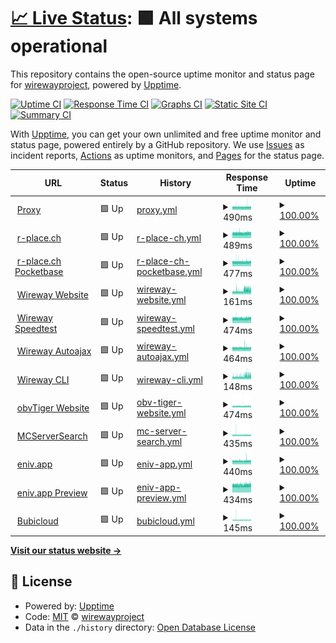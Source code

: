 # [📈 Live Status](https://status.wireway.ch): <!--live status--> **🟩 All systems operational**

This repository contains the open-source uptime monitor and status page for [wirewayproject](https://status.wireway.ch), powered by [Upptime](https://github.com/upptime/upptime).

[![Uptime CI](https://github.com/wirewayproject/uptime/workflows/Uptime%20CI/badge.svg)](https://github.com/wirewayproject/uptime/actions?query=workflow%3A%22Uptime+CI%22)
[![Response Time CI](https://github.com/wirewayproject/uptime/workflows/Response%20Time%20CI/badge.svg)](https://github.com/wirewayproject/uptime/actions?query=workflow%3A%22Response+Time+CI%22)
[![Graphs CI](https://github.com/wirewayproject/uptime/workflows/Graphs%20CI/badge.svg)](https://github.com/wirewayproject/uptime/actions?query=workflow%3A%22Graphs+CI%22)
[![Static Site CI](https://github.com/wirewayproject/uptime/workflows/Static%20Site%20CI/badge.svg)](https://github.com/wirewayproject/uptime/actions?query=workflow%3A%22Static+Site+CI%22)
[![Summary CI](https://github.com/wirewayproject/uptime/workflows/Summary%20CI/badge.svg)](https://github.com/wirewayproject/uptime/actions?query=workflow%3A%22Summary+CI%22)

With [Upptime](https://upptime.js.org), you can get your own unlimited and free uptime monitor and status page, powered entirely by a GitHub repository. We use [Issues](https://github.com/wirewayproject/uptime/issues) as incident reports, [Actions](https://github.com/wirewayproject/uptime/actions) as uptime monitors, and [Pages](https://status.wireway.ch) for the status page.

<!--start: status pages-->
<!-- This summary is generated by Upptime (https://github.com/upptime/upptime) -->
<!-- Do not edit this manually, your changes will be overwritten -->
<!-- prettier-ignore -->
| URL | Status | History | Response Time | Uptime |
| --- | ------ | ------- | ------------- | ------ |
| <img alt="" src="https://icons.duckduckgo.com/ip3/wireway.ch.ico" height="13"> [Proxy](https://wireway.ch/api/status/nodes/?node=1) | 🟩 Up | [proxy.yml](https://github.com/wirewayproject/uptime/commits/HEAD/history/proxy.yml) | <details><summary><img alt="Response time graph" src="./graphs/proxy/response-time-week.png" height="20"> 490ms</summary><br><a href="https://status.wireway.ch/history/proxy"><img alt="Response time 484" src="https://img.shields.io/endpoint?url=https%3A%2F%2Fraw.githubusercontent.com%2Fwirewayproject%2Fuptime%2FHEAD%2Fapi%2Fproxy%2Fresponse-time.json"></a><br><a href="https://status.wireway.ch/history/proxy"><img alt="24-hour response time 492" src="https://img.shields.io/endpoint?url=https%3A%2F%2Fraw.githubusercontent.com%2Fwirewayproject%2Fuptime%2FHEAD%2Fapi%2Fproxy%2Fresponse-time-day.json"></a><br><a href="https://status.wireway.ch/history/proxy"><img alt="7-day response time 490" src="https://img.shields.io/endpoint?url=https%3A%2F%2Fraw.githubusercontent.com%2Fwirewayproject%2Fuptime%2FHEAD%2Fapi%2Fproxy%2Fresponse-time-week.json"></a><br><a href="https://status.wireway.ch/history/proxy"><img alt="30-day response time 484" src="https://img.shields.io/endpoint?url=https%3A%2F%2Fraw.githubusercontent.com%2Fwirewayproject%2Fuptime%2FHEAD%2Fapi%2Fproxy%2Fresponse-time-month.json"></a><br><a href="https://status.wireway.ch/history/proxy"><img alt="1-year response time 484" src="https://img.shields.io/endpoint?url=https%3A%2F%2Fraw.githubusercontent.com%2Fwirewayproject%2Fuptime%2FHEAD%2Fapi%2Fproxy%2Fresponse-time-year.json"></a></details> | <details><summary><a href="https://status.wireway.ch/history/proxy">100.00%</a></summary><a href="https://status.wireway.ch/history/proxy"><img alt="All-time uptime 100.00%" src="https://img.shields.io/endpoint?url=https%3A%2F%2Fraw.githubusercontent.com%2Fwirewayproject%2Fuptime%2FHEAD%2Fapi%2Fproxy%2Fuptime.json"></a><br><a href="https://status.wireway.ch/history/proxy"><img alt="24-hour uptime 100.00%" src="https://img.shields.io/endpoint?url=https%3A%2F%2Fraw.githubusercontent.com%2Fwirewayproject%2Fuptime%2FHEAD%2Fapi%2Fproxy%2Fuptime-day.json"></a><br><a href="https://status.wireway.ch/history/proxy"><img alt="7-day uptime 100.00%" src="https://img.shields.io/endpoint?url=https%3A%2F%2Fraw.githubusercontent.com%2Fwirewayproject%2Fuptime%2FHEAD%2Fapi%2Fproxy%2Fuptime-week.json"></a><br><a href="https://status.wireway.ch/history/proxy"><img alt="30-day uptime 100.00%" src="https://img.shields.io/endpoint?url=https%3A%2F%2Fraw.githubusercontent.com%2Fwirewayproject%2Fuptime%2FHEAD%2Fapi%2Fproxy%2Fuptime-month.json"></a><br><a href="https://status.wireway.ch/history/proxy"><img alt="1-year uptime 100.00%" src="https://img.shields.io/endpoint?url=https%3A%2F%2Fraw.githubusercontent.com%2Fwirewayproject%2Fuptime%2FHEAD%2Fapi%2Fproxy%2Fuptime-year.json"></a></details>
| <img alt="" src="https://icons.duckduckgo.com/ip3/r-place.ch.ico" height="13"> [r-place.ch](https://r-place.ch) | 🟩 Up | [r-place-ch.yml](https://github.com/wirewayproject/uptime/commits/HEAD/history/r-place-ch.yml) | <details><summary><img alt="Response time graph" src="./graphs/r-place-ch/response-time-week.png" height="20"> 489ms</summary><br><a href="https://status.wireway.ch/history/r-place-ch"><img alt="Response time 485" src="https://img.shields.io/endpoint?url=https%3A%2F%2Fraw.githubusercontent.com%2Fwirewayproject%2Fuptime%2FHEAD%2Fapi%2Fr-place-ch%2Fresponse-time.json"></a><br><a href="https://status.wireway.ch/history/r-place-ch"><img alt="24-hour response time 511" src="https://img.shields.io/endpoint?url=https%3A%2F%2Fraw.githubusercontent.com%2Fwirewayproject%2Fuptime%2FHEAD%2Fapi%2Fr-place-ch%2Fresponse-time-day.json"></a><br><a href="https://status.wireway.ch/history/r-place-ch"><img alt="7-day response time 489" src="https://img.shields.io/endpoint?url=https%3A%2F%2Fraw.githubusercontent.com%2Fwirewayproject%2Fuptime%2FHEAD%2Fapi%2Fr-place-ch%2Fresponse-time-week.json"></a><br><a href="https://status.wireway.ch/history/r-place-ch"><img alt="30-day response time 485" src="https://img.shields.io/endpoint?url=https%3A%2F%2Fraw.githubusercontent.com%2Fwirewayproject%2Fuptime%2FHEAD%2Fapi%2Fr-place-ch%2Fresponse-time-month.json"></a><br><a href="https://status.wireway.ch/history/r-place-ch"><img alt="1-year response time 485" src="https://img.shields.io/endpoint?url=https%3A%2F%2Fraw.githubusercontent.com%2Fwirewayproject%2Fuptime%2FHEAD%2Fapi%2Fr-place-ch%2Fresponse-time-year.json"></a></details> | <details><summary><a href="https://status.wireway.ch/history/r-place-ch">100.00%</a></summary><a href="https://status.wireway.ch/history/r-place-ch"><img alt="All-time uptime 100.00%" src="https://img.shields.io/endpoint?url=https%3A%2F%2Fraw.githubusercontent.com%2Fwirewayproject%2Fuptime%2FHEAD%2Fapi%2Fr-place-ch%2Fuptime.json"></a><br><a href="https://status.wireway.ch/history/r-place-ch"><img alt="24-hour uptime 100.00%" src="https://img.shields.io/endpoint?url=https%3A%2F%2Fraw.githubusercontent.com%2Fwirewayproject%2Fuptime%2FHEAD%2Fapi%2Fr-place-ch%2Fuptime-day.json"></a><br><a href="https://status.wireway.ch/history/r-place-ch"><img alt="7-day uptime 100.00%" src="https://img.shields.io/endpoint?url=https%3A%2F%2Fraw.githubusercontent.com%2Fwirewayproject%2Fuptime%2FHEAD%2Fapi%2Fr-place-ch%2Fuptime-week.json"></a><br><a href="https://status.wireway.ch/history/r-place-ch"><img alt="30-day uptime 100.00%" src="https://img.shields.io/endpoint?url=https%3A%2F%2Fraw.githubusercontent.com%2Fwirewayproject%2Fuptime%2FHEAD%2Fapi%2Fr-place-ch%2Fuptime-month.json"></a><br><a href="https://status.wireway.ch/history/r-place-ch"><img alt="1-year uptime 100.00%" src="https://img.shields.io/endpoint?url=https%3A%2F%2Fraw.githubusercontent.com%2Fwirewayproject%2Fuptime%2FHEAD%2Fapi%2Fr-place-ch%2Fuptime-year.json"></a></details>
| <img alt="" src="https://icons.duckduckgo.com/ip3/pocketbase.r-place.ch.ico" height="13"> [r-place.ch Pocketbase](https://pocketbase.r-place.ch/_/) | 🟩 Up | [r-place-ch-pocketbase.yml](https://github.com/wirewayproject/uptime/commits/HEAD/history/r-place-ch-pocketbase.yml) | <details><summary><img alt="Response time graph" src="./graphs/r-place-ch-pocketbase/response-time-week.png" height="20"> 477ms</summary><br><a href="https://status.wireway.ch/history/r-place-ch-pocketbase"><img alt="Response time 474" src="https://img.shields.io/endpoint?url=https%3A%2F%2Fraw.githubusercontent.com%2Fwirewayproject%2Fuptime%2FHEAD%2Fapi%2Fr-place-ch-pocketbase%2Fresponse-time.json"></a><br><a href="https://status.wireway.ch/history/r-place-ch-pocketbase"><img alt="24-hour response time 506" src="https://img.shields.io/endpoint?url=https%3A%2F%2Fraw.githubusercontent.com%2Fwirewayproject%2Fuptime%2FHEAD%2Fapi%2Fr-place-ch-pocketbase%2Fresponse-time-day.json"></a><br><a href="https://status.wireway.ch/history/r-place-ch-pocketbase"><img alt="7-day response time 477" src="https://img.shields.io/endpoint?url=https%3A%2F%2Fraw.githubusercontent.com%2Fwirewayproject%2Fuptime%2FHEAD%2Fapi%2Fr-place-ch-pocketbase%2Fresponse-time-week.json"></a><br><a href="https://status.wireway.ch/history/r-place-ch-pocketbase"><img alt="30-day response time 474" src="https://img.shields.io/endpoint?url=https%3A%2F%2Fraw.githubusercontent.com%2Fwirewayproject%2Fuptime%2FHEAD%2Fapi%2Fr-place-ch-pocketbase%2Fresponse-time-month.json"></a><br><a href="https://status.wireway.ch/history/r-place-ch-pocketbase"><img alt="1-year response time 474" src="https://img.shields.io/endpoint?url=https%3A%2F%2Fraw.githubusercontent.com%2Fwirewayproject%2Fuptime%2FHEAD%2Fapi%2Fr-place-ch-pocketbase%2Fresponse-time-year.json"></a></details> | <details><summary><a href="https://status.wireway.ch/history/r-place-ch-pocketbase">100.00%</a></summary><a href="https://status.wireway.ch/history/r-place-ch-pocketbase"><img alt="All-time uptime 100.00%" src="https://img.shields.io/endpoint?url=https%3A%2F%2Fraw.githubusercontent.com%2Fwirewayproject%2Fuptime%2FHEAD%2Fapi%2Fr-place-ch-pocketbase%2Fuptime.json"></a><br><a href="https://status.wireway.ch/history/r-place-ch-pocketbase"><img alt="24-hour uptime 100.00%" src="https://img.shields.io/endpoint?url=https%3A%2F%2Fraw.githubusercontent.com%2Fwirewayproject%2Fuptime%2FHEAD%2Fapi%2Fr-place-ch-pocketbase%2Fuptime-day.json"></a><br><a href="https://status.wireway.ch/history/r-place-ch-pocketbase"><img alt="7-day uptime 100.00%" src="https://img.shields.io/endpoint?url=https%3A%2F%2Fraw.githubusercontent.com%2Fwirewayproject%2Fuptime%2FHEAD%2Fapi%2Fr-place-ch-pocketbase%2Fuptime-week.json"></a><br><a href="https://status.wireway.ch/history/r-place-ch-pocketbase"><img alt="30-day uptime 100.00%" src="https://img.shields.io/endpoint?url=https%3A%2F%2Fraw.githubusercontent.com%2Fwirewayproject%2Fuptime%2FHEAD%2Fapi%2Fr-place-ch-pocketbase%2Fuptime-month.json"></a><br><a href="https://status.wireway.ch/history/r-place-ch-pocketbase"><img alt="1-year uptime 100.00%" src="https://img.shields.io/endpoint?url=https%3A%2F%2Fraw.githubusercontent.com%2Fwirewayproject%2Fuptime%2FHEAD%2Fapi%2Fr-place-ch-pocketbase%2Fuptime-year.json"></a></details>
| <img alt="" src="https://icons.duckduckgo.com/ip3/wireway.ch.ico" height="13"> [Wireway Website](https://wireway.ch) | 🟩 Up | [wireway-website.yml](https://github.com/wirewayproject/uptime/commits/HEAD/history/wireway-website.yml) | <details><summary><img alt="Response time graph" src="./graphs/wireway-website/response-time-week.png" height="20"> 161ms</summary><br><a href="https://status.wireway.ch/history/wireway-website"><img alt="Response time 140" src="https://img.shields.io/endpoint?url=https%3A%2F%2Fraw.githubusercontent.com%2Fwirewayproject%2Fuptime%2FHEAD%2Fapi%2Fwireway-website%2Fresponse-time.json"></a><br><a href="https://status.wireway.ch/history/wireway-website"><img alt="24-hour response time 193" src="https://img.shields.io/endpoint?url=https%3A%2F%2Fraw.githubusercontent.com%2Fwirewayproject%2Fuptime%2FHEAD%2Fapi%2Fwireway-website%2Fresponse-time-day.json"></a><br><a href="https://status.wireway.ch/history/wireway-website"><img alt="7-day response time 161" src="https://img.shields.io/endpoint?url=https%3A%2F%2Fraw.githubusercontent.com%2Fwirewayproject%2Fuptime%2FHEAD%2Fapi%2Fwireway-website%2Fresponse-time-week.json"></a><br><a href="https://status.wireway.ch/history/wireway-website"><img alt="30-day response time 140" src="https://img.shields.io/endpoint?url=https%3A%2F%2Fraw.githubusercontent.com%2Fwirewayproject%2Fuptime%2FHEAD%2Fapi%2Fwireway-website%2Fresponse-time-month.json"></a><br><a href="https://status.wireway.ch/history/wireway-website"><img alt="1-year response time 140" src="https://img.shields.io/endpoint?url=https%3A%2F%2Fraw.githubusercontent.com%2Fwirewayproject%2Fuptime%2FHEAD%2Fapi%2Fwireway-website%2Fresponse-time-year.json"></a></details> | <details><summary><a href="https://status.wireway.ch/history/wireway-website">100.00%</a></summary><a href="https://status.wireway.ch/history/wireway-website"><img alt="All-time uptime 100.00%" src="https://img.shields.io/endpoint?url=https%3A%2F%2Fraw.githubusercontent.com%2Fwirewayproject%2Fuptime%2FHEAD%2Fapi%2Fwireway-website%2Fuptime.json"></a><br><a href="https://status.wireway.ch/history/wireway-website"><img alt="24-hour uptime 100.00%" src="https://img.shields.io/endpoint?url=https%3A%2F%2Fraw.githubusercontent.com%2Fwirewayproject%2Fuptime%2FHEAD%2Fapi%2Fwireway-website%2Fuptime-day.json"></a><br><a href="https://status.wireway.ch/history/wireway-website"><img alt="7-day uptime 100.00%" src="https://img.shields.io/endpoint?url=https%3A%2F%2Fraw.githubusercontent.com%2Fwirewayproject%2Fuptime%2FHEAD%2Fapi%2Fwireway-website%2Fuptime-week.json"></a><br><a href="https://status.wireway.ch/history/wireway-website"><img alt="30-day uptime 100.00%" src="https://img.shields.io/endpoint?url=https%3A%2F%2Fraw.githubusercontent.com%2Fwirewayproject%2Fuptime%2FHEAD%2Fapi%2Fwireway-website%2Fuptime-month.json"></a><br><a href="https://status.wireway.ch/history/wireway-website"><img alt="1-year uptime 100.00%" src="https://img.shields.io/endpoint?url=https%3A%2F%2Fraw.githubusercontent.com%2Fwirewayproject%2Fuptime%2FHEAD%2Fapi%2Fwireway-website%2Fuptime-year.json"></a></details>
| <img alt="" src="https://icons.duckduckgo.com/ip3/speedtest.wireway.ch.ico" height="13"> [Wireway Speedtest](https://speedtest.wireway.ch) | 🟩 Up | [wireway-speedtest.yml](https://github.com/wirewayproject/uptime/commits/HEAD/history/wireway-speedtest.yml) | <details><summary><img alt="Response time graph" src="./graphs/wireway-speedtest/response-time-week.png" height="20"> 474ms</summary><br><a href="https://status.wireway.ch/history/wireway-speedtest"><img alt="Response time 467" src="https://img.shields.io/endpoint?url=https%3A%2F%2Fraw.githubusercontent.com%2Fwirewayproject%2Fuptime%2FHEAD%2Fapi%2Fwireway-speedtest%2Fresponse-time.json"></a><br><a href="https://status.wireway.ch/history/wireway-speedtest"><img alt="24-hour response time 499" src="https://img.shields.io/endpoint?url=https%3A%2F%2Fraw.githubusercontent.com%2Fwirewayproject%2Fuptime%2FHEAD%2Fapi%2Fwireway-speedtest%2Fresponse-time-day.json"></a><br><a href="https://status.wireway.ch/history/wireway-speedtest"><img alt="7-day response time 474" src="https://img.shields.io/endpoint?url=https%3A%2F%2Fraw.githubusercontent.com%2Fwirewayproject%2Fuptime%2FHEAD%2Fapi%2Fwireway-speedtest%2Fresponse-time-week.json"></a><br><a href="https://status.wireway.ch/history/wireway-speedtest"><img alt="30-day response time 467" src="https://img.shields.io/endpoint?url=https%3A%2F%2Fraw.githubusercontent.com%2Fwirewayproject%2Fuptime%2FHEAD%2Fapi%2Fwireway-speedtest%2Fresponse-time-month.json"></a><br><a href="https://status.wireway.ch/history/wireway-speedtest"><img alt="1-year response time 467" src="https://img.shields.io/endpoint?url=https%3A%2F%2Fraw.githubusercontent.com%2Fwirewayproject%2Fuptime%2FHEAD%2Fapi%2Fwireway-speedtest%2Fresponse-time-year.json"></a></details> | <details><summary><a href="https://status.wireway.ch/history/wireway-speedtest">100.00%</a></summary><a href="https://status.wireway.ch/history/wireway-speedtest"><img alt="All-time uptime 100.00%" src="https://img.shields.io/endpoint?url=https%3A%2F%2Fraw.githubusercontent.com%2Fwirewayproject%2Fuptime%2FHEAD%2Fapi%2Fwireway-speedtest%2Fuptime.json"></a><br><a href="https://status.wireway.ch/history/wireway-speedtest"><img alt="24-hour uptime 100.00%" src="https://img.shields.io/endpoint?url=https%3A%2F%2Fraw.githubusercontent.com%2Fwirewayproject%2Fuptime%2FHEAD%2Fapi%2Fwireway-speedtest%2Fuptime-day.json"></a><br><a href="https://status.wireway.ch/history/wireway-speedtest"><img alt="7-day uptime 100.00%" src="https://img.shields.io/endpoint?url=https%3A%2F%2Fraw.githubusercontent.com%2Fwirewayproject%2Fuptime%2FHEAD%2Fapi%2Fwireway-speedtest%2Fuptime-week.json"></a><br><a href="https://status.wireway.ch/history/wireway-speedtest"><img alt="30-day uptime 100.00%" src="https://img.shields.io/endpoint?url=https%3A%2F%2Fraw.githubusercontent.com%2Fwirewayproject%2Fuptime%2FHEAD%2Fapi%2Fwireway-speedtest%2Fuptime-month.json"></a><br><a href="https://status.wireway.ch/history/wireway-speedtest"><img alt="1-year uptime 100.00%" src="https://img.shields.io/endpoint?url=https%3A%2F%2Fraw.githubusercontent.com%2Fwirewayproject%2Fuptime%2FHEAD%2Fapi%2Fwireway-speedtest%2Fuptime-year.json"></a></details>
| <img alt="" src="https://icons.duckduckgo.com/ip3/autoajax.wireway.ch.ico" height="13"> [Wireway Autoajax](https://autoajax.wireway.ch) | 🟩 Up | [wireway-autoajax.yml](https://github.com/wirewayproject/uptime/commits/HEAD/history/wireway-autoajax.yml) | <details><summary><img alt="Response time graph" src="./graphs/wireway-autoajax/response-time-week.png" height="20"> 464ms</summary><br><a href="https://status.wireway.ch/history/wireway-autoajax"><img alt="Response time 457" src="https://img.shields.io/endpoint?url=https%3A%2F%2Fraw.githubusercontent.com%2Fwirewayproject%2Fuptime%2FHEAD%2Fapi%2Fwireway-autoajax%2Fresponse-time.json"></a><br><a href="https://status.wireway.ch/history/wireway-autoajax"><img alt="24-hour response time 473" src="https://img.shields.io/endpoint?url=https%3A%2F%2Fraw.githubusercontent.com%2Fwirewayproject%2Fuptime%2FHEAD%2Fapi%2Fwireway-autoajax%2Fresponse-time-day.json"></a><br><a href="https://status.wireway.ch/history/wireway-autoajax"><img alt="7-day response time 464" src="https://img.shields.io/endpoint?url=https%3A%2F%2Fraw.githubusercontent.com%2Fwirewayproject%2Fuptime%2FHEAD%2Fapi%2Fwireway-autoajax%2Fresponse-time-week.json"></a><br><a href="https://status.wireway.ch/history/wireway-autoajax"><img alt="30-day response time 457" src="https://img.shields.io/endpoint?url=https%3A%2F%2Fraw.githubusercontent.com%2Fwirewayproject%2Fuptime%2FHEAD%2Fapi%2Fwireway-autoajax%2Fresponse-time-month.json"></a><br><a href="https://status.wireway.ch/history/wireway-autoajax"><img alt="1-year response time 457" src="https://img.shields.io/endpoint?url=https%3A%2F%2Fraw.githubusercontent.com%2Fwirewayproject%2Fuptime%2FHEAD%2Fapi%2Fwireway-autoajax%2Fresponse-time-year.json"></a></details> | <details><summary><a href="https://status.wireway.ch/history/wireway-autoajax">100.00%</a></summary><a href="https://status.wireway.ch/history/wireway-autoajax"><img alt="All-time uptime 100.00%" src="https://img.shields.io/endpoint?url=https%3A%2F%2Fraw.githubusercontent.com%2Fwirewayproject%2Fuptime%2FHEAD%2Fapi%2Fwireway-autoajax%2Fuptime.json"></a><br><a href="https://status.wireway.ch/history/wireway-autoajax"><img alt="24-hour uptime 100.00%" src="https://img.shields.io/endpoint?url=https%3A%2F%2Fraw.githubusercontent.com%2Fwirewayproject%2Fuptime%2FHEAD%2Fapi%2Fwireway-autoajax%2Fuptime-day.json"></a><br><a href="https://status.wireway.ch/history/wireway-autoajax"><img alt="7-day uptime 100.00%" src="https://img.shields.io/endpoint?url=https%3A%2F%2Fraw.githubusercontent.com%2Fwirewayproject%2Fuptime%2FHEAD%2Fapi%2Fwireway-autoajax%2Fuptime-week.json"></a><br><a href="https://status.wireway.ch/history/wireway-autoajax"><img alt="30-day uptime 100.00%" src="https://img.shields.io/endpoint?url=https%3A%2F%2Fraw.githubusercontent.com%2Fwirewayproject%2Fuptime%2FHEAD%2Fapi%2Fwireway-autoajax%2Fuptime-month.json"></a><br><a href="https://status.wireway.ch/history/wireway-autoajax"><img alt="1-year uptime 100.00%" src="https://img.shields.io/endpoint?url=https%3A%2F%2Fraw.githubusercontent.com%2Fwirewayproject%2Fuptime%2FHEAD%2Fapi%2Fwireway-autoajax%2Fuptime-year.json"></a></details>
| <img alt="" src="https://icons.duckduckgo.com/ip3/wireway.ch.ico" height="13"> [Wireway CLI](https://wireway.ch/cli.html) | 🟩 Up | [wireway-cli.yml](https://github.com/wirewayproject/uptime/commits/HEAD/history/wireway-cli.yml) | <details><summary><img alt="Response time graph" src="./graphs/wireway-cli/response-time-week.png" height="20"> 148ms</summary><br><a href="https://status.wireway.ch/history/wireway-cli"><img alt="Response time 136" src="https://img.shields.io/endpoint?url=https%3A%2F%2Fraw.githubusercontent.com%2Fwirewayproject%2Fuptime%2FHEAD%2Fapi%2Fwireway-cli%2Fresponse-time.json"></a><br><a href="https://status.wireway.ch/history/wireway-cli"><img alt="24-hour response time 166" src="https://img.shields.io/endpoint?url=https%3A%2F%2Fraw.githubusercontent.com%2Fwirewayproject%2Fuptime%2FHEAD%2Fapi%2Fwireway-cli%2Fresponse-time-day.json"></a><br><a href="https://status.wireway.ch/history/wireway-cli"><img alt="7-day response time 148" src="https://img.shields.io/endpoint?url=https%3A%2F%2Fraw.githubusercontent.com%2Fwirewayproject%2Fuptime%2FHEAD%2Fapi%2Fwireway-cli%2Fresponse-time-week.json"></a><br><a href="https://status.wireway.ch/history/wireway-cli"><img alt="30-day response time 136" src="https://img.shields.io/endpoint?url=https%3A%2F%2Fraw.githubusercontent.com%2Fwirewayproject%2Fuptime%2FHEAD%2Fapi%2Fwireway-cli%2Fresponse-time-month.json"></a><br><a href="https://status.wireway.ch/history/wireway-cli"><img alt="1-year response time 136" src="https://img.shields.io/endpoint?url=https%3A%2F%2Fraw.githubusercontent.com%2Fwirewayproject%2Fuptime%2FHEAD%2Fapi%2Fwireway-cli%2Fresponse-time-year.json"></a></details> | <details><summary><a href="https://status.wireway.ch/history/wireway-cli">100.00%</a></summary><a href="https://status.wireway.ch/history/wireway-cli"><img alt="All-time uptime 100.00%" src="https://img.shields.io/endpoint?url=https%3A%2F%2Fraw.githubusercontent.com%2Fwirewayproject%2Fuptime%2FHEAD%2Fapi%2Fwireway-cli%2Fuptime.json"></a><br><a href="https://status.wireway.ch/history/wireway-cli"><img alt="24-hour uptime 100.00%" src="https://img.shields.io/endpoint?url=https%3A%2F%2Fraw.githubusercontent.com%2Fwirewayproject%2Fuptime%2FHEAD%2Fapi%2Fwireway-cli%2Fuptime-day.json"></a><br><a href="https://status.wireway.ch/history/wireway-cli"><img alt="7-day uptime 100.00%" src="https://img.shields.io/endpoint?url=https%3A%2F%2Fraw.githubusercontent.com%2Fwirewayproject%2Fuptime%2FHEAD%2Fapi%2Fwireway-cli%2Fuptime-week.json"></a><br><a href="https://status.wireway.ch/history/wireway-cli"><img alt="30-day uptime 100.00%" src="https://img.shields.io/endpoint?url=https%3A%2F%2Fraw.githubusercontent.com%2Fwirewayproject%2Fuptime%2FHEAD%2Fapi%2Fwireway-cli%2Fuptime-month.json"></a><br><a href="https://status.wireway.ch/history/wireway-cli"><img alt="1-year uptime 100.00%" src="https://img.shields.io/endpoint?url=https%3A%2F%2Fraw.githubusercontent.com%2Fwirewayproject%2Fuptime%2FHEAD%2Fapi%2Fwireway-cli%2Fuptime-year.json"></a></details>
| <img alt="" src="https://icons.duckduckgo.com/ip3/obvtiger.ch.ico" height="13"> [obvTiger Website](https://obvtiger.ch) | 🟩 Up | [obv-tiger-website.yml](https://github.com/wirewayproject/uptime/commits/HEAD/history/obv-tiger-website.yml) | <details><summary><img alt="Response time graph" src="./graphs/obv-tiger-website/response-time-week.png" height="20"> 474ms</summary><br><a href="https://status.wireway.ch/history/obv-tiger-website"><img alt="Response time 470" src="https://img.shields.io/endpoint?url=https%3A%2F%2Fraw.githubusercontent.com%2Fwirewayproject%2Fuptime%2FHEAD%2Fapi%2Fobv-tiger-website%2Fresponse-time.json"></a><br><a href="https://status.wireway.ch/history/obv-tiger-website"><img alt="24-hour response time 505" src="https://img.shields.io/endpoint?url=https%3A%2F%2Fraw.githubusercontent.com%2Fwirewayproject%2Fuptime%2FHEAD%2Fapi%2Fobv-tiger-website%2Fresponse-time-day.json"></a><br><a href="https://status.wireway.ch/history/obv-tiger-website"><img alt="7-day response time 474" src="https://img.shields.io/endpoint?url=https%3A%2F%2Fraw.githubusercontent.com%2Fwirewayproject%2Fuptime%2FHEAD%2Fapi%2Fobv-tiger-website%2Fresponse-time-week.json"></a><br><a href="https://status.wireway.ch/history/obv-tiger-website"><img alt="30-day response time 470" src="https://img.shields.io/endpoint?url=https%3A%2F%2Fraw.githubusercontent.com%2Fwirewayproject%2Fuptime%2FHEAD%2Fapi%2Fobv-tiger-website%2Fresponse-time-month.json"></a><br><a href="https://status.wireway.ch/history/obv-tiger-website"><img alt="1-year response time 470" src="https://img.shields.io/endpoint?url=https%3A%2F%2Fraw.githubusercontent.com%2Fwirewayproject%2Fuptime%2FHEAD%2Fapi%2Fobv-tiger-website%2Fresponse-time-year.json"></a></details> | <details><summary><a href="https://status.wireway.ch/history/obv-tiger-website">100.00%</a></summary><a href="https://status.wireway.ch/history/obv-tiger-website"><img alt="All-time uptime 100.00%" src="https://img.shields.io/endpoint?url=https%3A%2F%2Fraw.githubusercontent.com%2Fwirewayproject%2Fuptime%2FHEAD%2Fapi%2Fobv-tiger-website%2Fuptime.json"></a><br><a href="https://status.wireway.ch/history/obv-tiger-website"><img alt="24-hour uptime 100.00%" src="https://img.shields.io/endpoint?url=https%3A%2F%2Fraw.githubusercontent.com%2Fwirewayproject%2Fuptime%2FHEAD%2Fapi%2Fobv-tiger-website%2Fuptime-day.json"></a><br><a href="https://status.wireway.ch/history/obv-tiger-website"><img alt="7-day uptime 100.00%" src="https://img.shields.io/endpoint?url=https%3A%2F%2Fraw.githubusercontent.com%2Fwirewayproject%2Fuptime%2FHEAD%2Fapi%2Fobv-tiger-website%2Fuptime-week.json"></a><br><a href="https://status.wireway.ch/history/obv-tiger-website"><img alt="30-day uptime 100.00%" src="https://img.shields.io/endpoint?url=https%3A%2F%2Fraw.githubusercontent.com%2Fwirewayproject%2Fuptime%2FHEAD%2Fapi%2Fobv-tiger-website%2Fuptime-month.json"></a><br><a href="https://status.wireway.ch/history/obv-tiger-website"><img alt="1-year uptime 100.00%" src="https://img.shields.io/endpoint?url=https%3A%2F%2Fraw.githubusercontent.com%2Fwirewayproject%2Fuptime%2FHEAD%2Fapi%2Fobv-tiger-website%2Fuptime-year.json"></a></details>
| <img alt="" src="https://icons.duckduckgo.com/ip3/mcserversearch.com.ico" height="13"> [MCServerSearch](https://mcserversearch.com) | 🟩 Up | [mc-server-search.yml](https://github.com/wirewayproject/uptime/commits/HEAD/history/mc-server-search.yml) | <details><summary><img alt="Response time graph" src="./graphs/mc-server-search/response-time-week.png" height="20"> 435ms</summary><br><a href="https://status.wireway.ch/history/mc-server-search"><img alt="Response time 429" src="https://img.shields.io/endpoint?url=https%3A%2F%2Fraw.githubusercontent.com%2Fwirewayproject%2Fuptime%2FHEAD%2Fapi%2Fmc-server-search%2Fresponse-time.json"></a><br><a href="https://status.wireway.ch/history/mc-server-search"><img alt="24-hour response time 434" src="https://img.shields.io/endpoint?url=https%3A%2F%2Fraw.githubusercontent.com%2Fwirewayproject%2Fuptime%2FHEAD%2Fapi%2Fmc-server-search%2Fresponse-time-day.json"></a><br><a href="https://status.wireway.ch/history/mc-server-search"><img alt="7-day response time 435" src="https://img.shields.io/endpoint?url=https%3A%2F%2Fraw.githubusercontent.com%2Fwirewayproject%2Fuptime%2FHEAD%2Fapi%2Fmc-server-search%2Fresponse-time-week.json"></a><br><a href="https://status.wireway.ch/history/mc-server-search"><img alt="30-day response time 429" src="https://img.shields.io/endpoint?url=https%3A%2F%2Fraw.githubusercontent.com%2Fwirewayproject%2Fuptime%2FHEAD%2Fapi%2Fmc-server-search%2Fresponse-time-month.json"></a><br><a href="https://status.wireway.ch/history/mc-server-search"><img alt="1-year response time 429" src="https://img.shields.io/endpoint?url=https%3A%2F%2Fraw.githubusercontent.com%2Fwirewayproject%2Fuptime%2FHEAD%2Fapi%2Fmc-server-search%2Fresponse-time-year.json"></a></details> | <details><summary><a href="https://status.wireway.ch/history/mc-server-search">100.00%</a></summary><a href="https://status.wireway.ch/history/mc-server-search"><img alt="All-time uptime 100.00%" src="https://img.shields.io/endpoint?url=https%3A%2F%2Fraw.githubusercontent.com%2Fwirewayproject%2Fuptime%2FHEAD%2Fapi%2Fmc-server-search%2Fuptime.json"></a><br><a href="https://status.wireway.ch/history/mc-server-search"><img alt="24-hour uptime 100.00%" src="https://img.shields.io/endpoint?url=https%3A%2F%2Fraw.githubusercontent.com%2Fwirewayproject%2Fuptime%2FHEAD%2Fapi%2Fmc-server-search%2Fuptime-day.json"></a><br><a href="https://status.wireway.ch/history/mc-server-search"><img alt="7-day uptime 100.00%" src="https://img.shields.io/endpoint?url=https%3A%2F%2Fraw.githubusercontent.com%2Fwirewayproject%2Fuptime%2FHEAD%2Fapi%2Fmc-server-search%2Fuptime-week.json"></a><br><a href="https://status.wireway.ch/history/mc-server-search"><img alt="30-day uptime 100.00%" src="https://img.shields.io/endpoint?url=https%3A%2F%2Fraw.githubusercontent.com%2Fwirewayproject%2Fuptime%2FHEAD%2Fapi%2Fmc-server-search%2Fuptime-month.json"></a><br><a href="https://status.wireway.ch/history/mc-server-search"><img alt="1-year uptime 100.00%" src="https://img.shields.io/endpoint?url=https%3A%2F%2Fraw.githubusercontent.com%2Fwirewayproject%2Fuptime%2FHEAD%2Fapi%2Fmc-server-search%2Fuptime-year.json"></a></details>
| <img alt="" src="https://icons.duckduckgo.com/ip3/eniv.app.ico" height="13"> [eniv.app](https://eniv.app) | 🟩 Up | [eniv-app.yml](https://github.com/wirewayproject/uptime/commits/HEAD/history/eniv-app.yml) | <details><summary><img alt="Response time graph" src="./graphs/eniv-app/response-time-week.png" height="20"> 440ms</summary><br><a href="https://status.wireway.ch/history/eniv-app"><img alt="Response time 437" src="https://img.shields.io/endpoint?url=https%3A%2F%2Fraw.githubusercontent.com%2Fwirewayproject%2Fuptime%2FHEAD%2Fapi%2Feniv-app%2Fresponse-time.json"></a><br><a href="https://status.wireway.ch/history/eniv-app"><img alt="24-hour response time 449" src="https://img.shields.io/endpoint?url=https%3A%2F%2Fraw.githubusercontent.com%2Fwirewayproject%2Fuptime%2FHEAD%2Fapi%2Feniv-app%2Fresponse-time-day.json"></a><br><a href="https://status.wireway.ch/history/eniv-app"><img alt="7-day response time 440" src="https://img.shields.io/endpoint?url=https%3A%2F%2Fraw.githubusercontent.com%2Fwirewayproject%2Fuptime%2FHEAD%2Fapi%2Feniv-app%2Fresponse-time-week.json"></a><br><a href="https://status.wireway.ch/history/eniv-app"><img alt="30-day response time 437" src="https://img.shields.io/endpoint?url=https%3A%2F%2Fraw.githubusercontent.com%2Fwirewayproject%2Fuptime%2FHEAD%2Fapi%2Feniv-app%2Fresponse-time-month.json"></a><br><a href="https://status.wireway.ch/history/eniv-app"><img alt="1-year response time 437" src="https://img.shields.io/endpoint?url=https%3A%2F%2Fraw.githubusercontent.com%2Fwirewayproject%2Fuptime%2FHEAD%2Fapi%2Feniv-app%2Fresponse-time-year.json"></a></details> | <details><summary><a href="https://status.wireway.ch/history/eniv-app">100.00%</a></summary><a href="https://status.wireway.ch/history/eniv-app"><img alt="All-time uptime 100.00%" src="https://img.shields.io/endpoint?url=https%3A%2F%2Fraw.githubusercontent.com%2Fwirewayproject%2Fuptime%2FHEAD%2Fapi%2Feniv-app%2Fuptime.json"></a><br><a href="https://status.wireway.ch/history/eniv-app"><img alt="24-hour uptime 100.00%" src="https://img.shields.io/endpoint?url=https%3A%2F%2Fraw.githubusercontent.com%2Fwirewayproject%2Fuptime%2FHEAD%2Fapi%2Feniv-app%2Fuptime-day.json"></a><br><a href="https://status.wireway.ch/history/eniv-app"><img alt="7-day uptime 100.00%" src="https://img.shields.io/endpoint?url=https%3A%2F%2Fraw.githubusercontent.com%2Fwirewayproject%2Fuptime%2FHEAD%2Fapi%2Feniv-app%2Fuptime-week.json"></a><br><a href="https://status.wireway.ch/history/eniv-app"><img alt="30-day uptime 100.00%" src="https://img.shields.io/endpoint?url=https%3A%2F%2Fraw.githubusercontent.com%2Fwirewayproject%2Fuptime%2FHEAD%2Fapi%2Feniv-app%2Fuptime-month.json"></a><br><a href="https://status.wireway.ch/history/eniv-app"><img alt="1-year uptime 100.00%" src="https://img.shields.io/endpoint?url=https%3A%2F%2Fraw.githubusercontent.com%2Fwirewayproject%2Fuptime%2FHEAD%2Fapi%2Feniv-app%2Fuptime-year.json"></a></details>
| <img alt="" src="https://icons.duckduckgo.com/ip3/preview.eniv.app.ico" height="13"> [eniv.app Preview](https://preview.eniv.app) | 🟩 Up | [eniv-app-preview.yml](https://github.com/wirewayproject/uptime/commits/HEAD/history/eniv-app-preview.yml) | <details><summary><img alt="Response time graph" src="./graphs/eniv-app-preview/response-time-week.png" height="20"> 434ms</summary><br><a href="https://status.wireway.ch/history/eniv-app-preview"><img alt="Response time 431" src="https://img.shields.io/endpoint?url=https%3A%2F%2Fraw.githubusercontent.com%2Fwirewayproject%2Fuptime%2FHEAD%2Fapi%2Feniv-app-preview%2Fresponse-time.json"></a><br><a href="https://status.wireway.ch/history/eniv-app-preview"><img alt="24-hour response time 454" src="https://img.shields.io/endpoint?url=https%3A%2F%2Fraw.githubusercontent.com%2Fwirewayproject%2Fuptime%2FHEAD%2Fapi%2Feniv-app-preview%2Fresponse-time-day.json"></a><br><a href="https://status.wireway.ch/history/eniv-app-preview"><img alt="7-day response time 434" src="https://img.shields.io/endpoint?url=https%3A%2F%2Fraw.githubusercontent.com%2Fwirewayproject%2Fuptime%2FHEAD%2Fapi%2Feniv-app-preview%2Fresponse-time-week.json"></a><br><a href="https://status.wireway.ch/history/eniv-app-preview"><img alt="30-day response time 431" src="https://img.shields.io/endpoint?url=https%3A%2F%2Fraw.githubusercontent.com%2Fwirewayproject%2Fuptime%2FHEAD%2Fapi%2Feniv-app-preview%2Fresponse-time-month.json"></a><br><a href="https://status.wireway.ch/history/eniv-app-preview"><img alt="1-year response time 431" src="https://img.shields.io/endpoint?url=https%3A%2F%2Fraw.githubusercontent.com%2Fwirewayproject%2Fuptime%2FHEAD%2Fapi%2Feniv-app-preview%2Fresponse-time-year.json"></a></details> | <details><summary><a href="https://status.wireway.ch/history/eniv-app-preview">100.00%</a></summary><a href="https://status.wireway.ch/history/eniv-app-preview"><img alt="All-time uptime 100.00%" src="https://img.shields.io/endpoint?url=https%3A%2F%2Fraw.githubusercontent.com%2Fwirewayproject%2Fuptime%2FHEAD%2Fapi%2Feniv-app-preview%2Fuptime.json"></a><br><a href="https://status.wireway.ch/history/eniv-app-preview"><img alt="24-hour uptime 100.00%" src="https://img.shields.io/endpoint?url=https%3A%2F%2Fraw.githubusercontent.com%2Fwirewayproject%2Fuptime%2FHEAD%2Fapi%2Feniv-app-preview%2Fuptime-day.json"></a><br><a href="https://status.wireway.ch/history/eniv-app-preview"><img alt="7-day uptime 100.00%" src="https://img.shields.io/endpoint?url=https%3A%2F%2Fraw.githubusercontent.com%2Fwirewayproject%2Fuptime%2FHEAD%2Fapi%2Feniv-app-preview%2Fuptime-week.json"></a><br><a href="https://status.wireway.ch/history/eniv-app-preview"><img alt="30-day uptime 100.00%" src="https://img.shields.io/endpoint?url=https%3A%2F%2Fraw.githubusercontent.com%2Fwirewayproject%2Fuptime%2FHEAD%2Fapi%2Feniv-app-preview%2Fuptime-month.json"></a><br><a href="https://status.wireway.ch/history/eniv-app-preview"><img alt="1-year uptime 100.00%" src="https://img.shields.io/endpoint?url=https%3A%2F%2Fraw.githubusercontent.com%2Fwirewayproject%2Fuptime%2FHEAD%2Fapi%2Feniv-app-preview%2Fuptime-year.json"></a></details>
| <img alt="" src="https://icons.duckduckgo.com/ip3/cloud.bubicloud.ch.ico" height="13"> [Bubicloud](https://cloud.bubicloud.ch) | 🟩 Up | [bubicloud.yml](https://github.com/wirewayproject/uptime/commits/HEAD/history/bubicloud.yml) | <details><summary><img alt="Response time graph" src="./graphs/bubicloud/response-time-week.png" height="20"> 145ms</summary><br><a href="https://status.wireway.ch/history/bubicloud"><img alt="Response time 132" src="https://img.shields.io/endpoint?url=https%3A%2F%2Fraw.githubusercontent.com%2Fwirewayproject%2Fuptime%2FHEAD%2Fapi%2Fbubicloud%2Fresponse-time.json"></a><br><a href="https://status.wireway.ch/history/bubicloud"><img alt="24-hour response time 168" src="https://img.shields.io/endpoint?url=https%3A%2F%2Fraw.githubusercontent.com%2Fwirewayproject%2Fuptime%2FHEAD%2Fapi%2Fbubicloud%2Fresponse-time-day.json"></a><br><a href="https://status.wireway.ch/history/bubicloud"><img alt="7-day response time 145" src="https://img.shields.io/endpoint?url=https%3A%2F%2Fraw.githubusercontent.com%2Fwirewayproject%2Fuptime%2FHEAD%2Fapi%2Fbubicloud%2Fresponse-time-week.json"></a><br><a href="https://status.wireway.ch/history/bubicloud"><img alt="30-day response time 132" src="https://img.shields.io/endpoint?url=https%3A%2F%2Fraw.githubusercontent.com%2Fwirewayproject%2Fuptime%2FHEAD%2Fapi%2Fbubicloud%2Fresponse-time-month.json"></a><br><a href="https://status.wireway.ch/history/bubicloud"><img alt="1-year response time 132" src="https://img.shields.io/endpoint?url=https%3A%2F%2Fraw.githubusercontent.com%2Fwirewayproject%2Fuptime%2FHEAD%2Fapi%2Fbubicloud%2Fresponse-time-year.json"></a></details> | <details><summary><a href="https://status.wireway.ch/history/bubicloud">100.00%</a></summary><a href="https://status.wireway.ch/history/bubicloud"><img alt="All-time uptime 100.00%" src="https://img.shields.io/endpoint?url=https%3A%2F%2Fraw.githubusercontent.com%2Fwirewayproject%2Fuptime%2FHEAD%2Fapi%2Fbubicloud%2Fuptime.json"></a><br><a href="https://status.wireway.ch/history/bubicloud"><img alt="24-hour uptime 100.00%" src="https://img.shields.io/endpoint?url=https%3A%2F%2Fraw.githubusercontent.com%2Fwirewayproject%2Fuptime%2FHEAD%2Fapi%2Fbubicloud%2Fuptime-day.json"></a><br><a href="https://status.wireway.ch/history/bubicloud"><img alt="7-day uptime 100.00%" src="https://img.shields.io/endpoint?url=https%3A%2F%2Fraw.githubusercontent.com%2Fwirewayproject%2Fuptime%2FHEAD%2Fapi%2Fbubicloud%2Fuptime-week.json"></a><br><a href="https://status.wireway.ch/history/bubicloud"><img alt="30-day uptime 100.00%" src="https://img.shields.io/endpoint?url=https%3A%2F%2Fraw.githubusercontent.com%2Fwirewayproject%2Fuptime%2FHEAD%2Fapi%2Fbubicloud%2Fuptime-month.json"></a><br><a href="https://status.wireway.ch/history/bubicloud"><img alt="1-year uptime 100.00%" src="https://img.shields.io/endpoint?url=https%3A%2F%2Fraw.githubusercontent.com%2Fwirewayproject%2Fuptime%2FHEAD%2Fapi%2Fbubicloud%2Fuptime-year.json"></a></details>

<!--end: status pages-->

[**Visit our status website →**](https://status.wireway.ch)

## 📄 License

- Powered by: [Upptime](https://github.com/upptime/upptime)
- Code: [MIT](./LICENSE) © [wirewayproject](https://status.wireway.ch)
- Data in the `./history` directory: [Open Database License](https://opendatacommons.org/licenses/odbl/1-0/)
